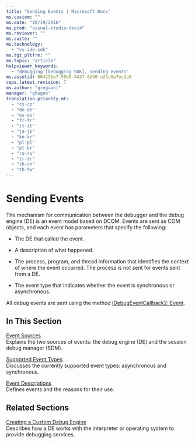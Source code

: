 ```yaml
---
title: "Sending Events | Microsoft Docs"
ms.custom: ""
ms.date: "10/19/2016"
ms.prod: "visual-studio-dev14"
ms.reviewer: ""
ms.suite: ""
ms.technology: 
  - "vs-ide-sdk"
ms.tgt_pltfrm: ""
ms.topic: "article"
helpviewer_keywords: 
  - "debugging [Debugging SDK], sending events"
ms.assetid: 064231e7-59b5-4437-8240-a23c0a7ec2a9
caps.latest.revision: 7
ms.author: "gregvanl"
manager: "ghogen"
translation.priority.mt: 
  - "cs-cz"
  - "de-de"
  - "es-es"
  - "fr-fr"
  - "it-it"
  - "ja-jp"
  - "ko-kr"
  - "pl-pl"
  - "pt-br"
  - "ru-ru"
  - "tr-tr"
  - "zh-cn"
  - "zh-tw"
---
```

# Sending Events
The mechanism for communication between the debugger and the debug engine (DE) is an event model based on DCOM. Events are sent as COM objects, and each event has parameters that specify the following:  
  
-   The DE that called the event.  
  
-   A description of what happened.  
  
-   The process, program, and thread information that identifies the context of where the event occurred. The process is not sent for events sent from a DE.  
  
-   The event type that indicates whether the event is synchronous or asynchronous.  
  
 All debug events are sent using the method [IDebugEventCallback2::Event](../extensibility/idebugeventcallback2--event.md).  
  
## In This Section  
 [Event Sources](../extensibility/event-sources--visual-studio-sdk-.md)  
 Explains the two sources of events: the debug engine (DE) and the session debug manager (SDM).  
  
 [Supported Event Types](../extensibility/supported-event-types.md)  
 Discusses the currently supported event types: asynchronous and synchronous.  
  
 [Event Descriptions](../extensibility/event-descriptions.md)  
 Defines events and the reasons for their use.  
  
## Related Sections  
 [Creating a Custom Debug Engine](../extensibility/creating-a-custom-debug-engine.md)  
 Describes how a DE works with the interpreter or operating system to provide debugging services.